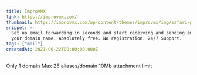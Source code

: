 ```yaml
---
title: ImprovMX
link: https://improvmx.com/
thumbnail: https://improvmx.com/wp-content/themes/improvmx/img/safari-pinned-tab.svg
snippet: >-
  Set up email forwarding in seconds and start receiving and sending emails with
  your domain name. Absolutely free. No registration. 24/7 Support.
tags: ["mail"]
createdAt: 2021-06-22T00:00:00.000Z
---
```

Only 1 domain
Max 25 aliases/domain
10Mb attachment limit